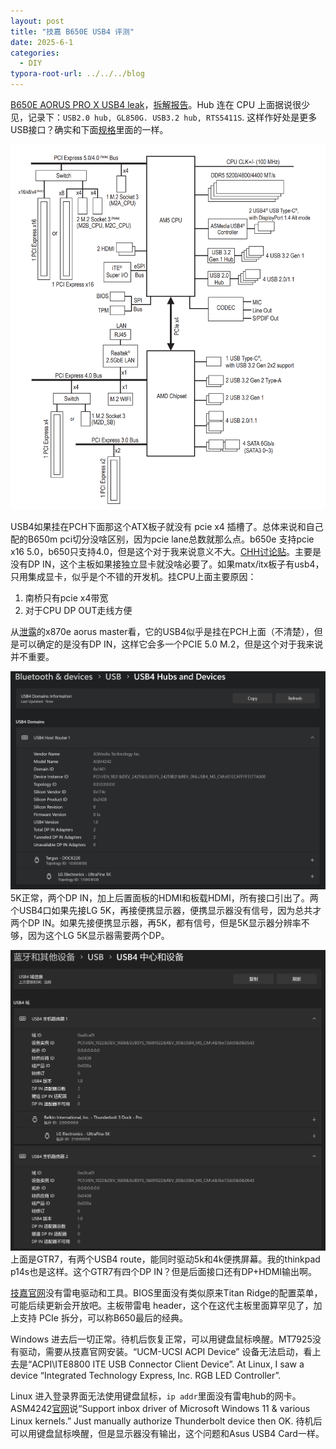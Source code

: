 ```yaml
---
layout: post
title: "技嘉 B650E USB4 评测"
date: 2025-6-1
categories:
  - DIY
typora-root-url: ../../../blog
---
```


[B650E AORUS PRO X USB4 leak](https://unikoshardware.com/2024/06/gigabyte-b650e-aorus-and-x870e-leak.html)，[拆解报告](https://post.smzdm.com/p/am3px0zz/)。Hub 连在 CPU 上面据说很少见，记录下：`USB2.0 hub, GL850G. USB3.2 hub, RTS5411S`. 这样作好处是更多USB接口？确实和下面[规格](https://www.aorus.com/zh-tw/motherboards/b650e-aorus-pro-x-usb4-rev-10/Specification)里面的一样。

![block](/images/2025/b650e-usb4.png)

USB4如果挂在PCH下面那这个ATX板子就没有 pcie x4 插槽了。总体来说和自己配的B650m pci切分没啥区别，因为pcie lane总数就那么点。b650e 支持pcie x16 5.0，b650只支持4.0，但是这个对于我来说意义不大。[CHH讨论贴](https://www.chiphell.com/thread-2618079-1-3.html)。主要是没有DP IN，这个主板如果接独立显卡就没啥必要了。如果matx/itx板子有usb4，只用集成显卡，似乎是个不错的开发机。挂CPU上面主要原因：
1. 南桥只有pcie x4带宽
2. 对于CPU DP OUT走线方便

从[泄露](https://www.4gamers.com.tw/news/detail/64969/gigabyte-x870e-aorus-master-ppt-leaks-amd-ryzen-9000-spec)的x870e aorus master看，它的USB4似乎是挂在PCH上面（不清楚），但是可以确定的是没有DP IN，这样它会多一个PCIE 5.0 M.2，但是这个对于我来说并不重要。

![Untitled](/images/2025/b650e-usb4-control-pannel.png)
5K正常，两个DP IN，加上后置面板的HDMI和板载HDMI，所有接口引出了。两个USB4口如果先接LG 5K，再接便携显示器，便携显示器没有信号，因为总共才两个DP IN。如果先接便携显示器，再5K，都有信号，但是5K显示器分辨率不够，因为这个LG 5K显示器需要两个DP。

![Untitled](/images/2025/gtr7-usb4-control-pannel.png)
上面是GTR7，有两个USB4 route，能同时驱动5k和4k便携屏幕。我的thinkpad p14s也是这样。这个GTR7有四个DP IN？但是后面接口还有DP+HDMI输出啊。

[技嘉官网](https://www.gigabyte.com/Motherboard/B650E-AORUS-PRO-X-USB4-rev-10)没有雷电驱动和工具。BIOS里面没有类似原来Titan Ridge的配置菜单，可能后续更新会开放吧。主板带雷电 header，这个在这代主板里面算罕见了，加上支持 PCIe 拆分，可以称B650最后的经典。

Windows 进去后一切正常。待机后恢复正常，可以用键盘鼠标唤醒。MT7925没有驱动，需要从技嘉官网安装。“UCM-UCSI ACPI Device” 设备无法启动，看上去是“ACPI\ITE8800 ITE USB Connector Client Device”. At Linux, I saw a device “Integrated Technology Express, Inc. RGB LED Controller”.

Linux 进入登录界面无法使用键盘鼠标，`ip addr`里面没有雷电hub的网卡。ASM4242[官网](https://www.asmedia.com.tw/product/e20zx49yU0SZBUH5/363Zx80yu6sY3XH2)说“Support inbox driver of Microsoft Windows 11 & various Linux kernels.” Just manually authorize Thunderbolt device then OK. 待机后可以用键盘鼠标唤醒，但是显示器没有输出，这个问题和Asus USB4 Card一样。
